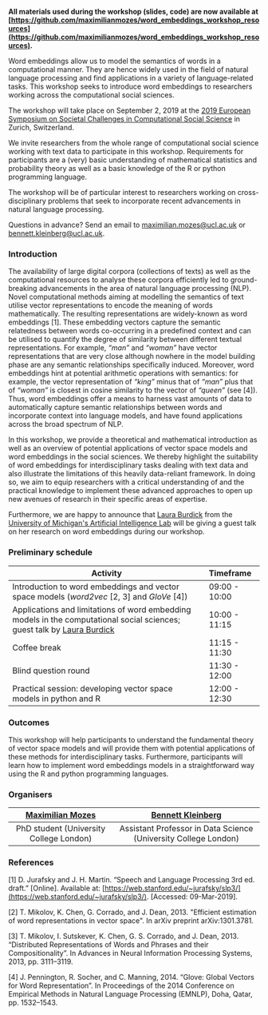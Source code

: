 **All materials used during the workshop (slides, code) are now available at [https://github.com/maximilianmozes/word_embeddings_workshop_resources](https://github.com/maximilianmozes/word_embeddings_workshop_resources).**

Word embeddings allow us to model the semantics of words in a computational manner. They are hence widely used in the field of natural language processing and find applications in a variety of language-related tasks. This workshop seeks to introduce word embeddings to researchers working across the computational social sciences. 

The workshop will take place on September 2, 2019 at the [2019 European Symposium on Societal Challenges in Computational Social Science](http://symposium.computationalsocialscience.eu/2019/) in Zurich, Switzerland. 

We invite researchers from the whole range of computational social science working with text data to participate in this workshop. Requirements for participants are a (very) basic understanding of mathematical statistics and probability theory as well as a basic knowledge of the R or python programming language.

The workshop will be of particular interest to researchers working on cross-disciplinary problems that seek to incorporate recent advancements in natural language processing.

Questions in advance? Send an email to [maximilian.mozes@ucl.ac.uk](mailto:maximilian.mozes@ucl.ac.uk) or [bennett.kleinberg@ucl.ac.uk](mailto:bennett.kleinberg@ucl.ac.uk).

### Introduction

The availability of large digital corpora (collections of texts) as well as the computational resources to analyse these corpora efficiently led to ground-breaking advancements in the area of natural language processing (NLP). Novel computational methods aiming at modelling the semantics of text utilise vector representations to encode the meaning of words mathematically. The resulting representations are widely-known as word embeddings [1]. These embedding vectors capture the semantic relatedness between words co-occurring in a predefined context and can be utilised to quantify the degree of similarity between different textual representations. For example, *“man”* and *“woman”* have vector representations that are very close although nowhere in the model building phase are any semantic relationships specifically induced. Moreover, word embeddings hint at potential arithmetic operations with semantics: for example, the vector representation of *“king”* minus that of *“man”* plus that of *“woman”* is closest in cosine similarity to the vector of *“queen”* (see [4]). Thus, word embeddings offer a means to harness vast amounts of data to automatically capture semantic relationships between words and incorporate context into language models, and have found applications across the broad spectrum of NLP.

In this workshop, we provide a theoretical and mathematical introduction as well as an overview of potential applications of vector space models and word embeddings in the social sciences. We thereby highlight the suitability of word embeddings for interdisciplinary tasks dealing with text data and also illustrate the limitations of this heavily data-reliant framework. In doing so, we aim to equip researchers with a critical understanding of and the practical knowledge to implement these advanced approaches to open up new avenues of research in their specific areas of expertise. 

Furthermore, we are happy to announce that [Laura Burdick](http://laura-burdick.github.io/) from the [University of Michigan's Artificial Intelligence Lab](https://ai.eecs.umich.edu) will be giving a guest talk on her research on word embeddings during our workshop.  

### Preliminary schedule

| Activity                                 | Timeframe     |
| ---------------------------------------- | :------------ |
| Introduction to word embeddings and vector space models (*word2vec* [2, 3] and *GloVe* [4]) | 09:00 - 10:00 |
| Applications and limitations of word embedding models in the computational social sciences; guest talk by [Laura Burdick](http://laura-burdick.github.io/) | 10:00 - 11:15 |
| Coffee break                             | 11:15 - 11:30 |
| Blind question round                     | 11:30 - 12:00 |
| Practical session: developing vector space models in python and R | 12:00 - 12:30 |

### Outcomes

This workshop will help participants to understand the fundamental theory of vector space models and will provide them with potential applications of these methods for interdisciplinary tasks. Furthermore, participants will learn how to implement word embeddings models in a straightforward way using the R and python programming languages.


### Organisers


|  [Maximilian Mozes](http://mmozes.net)  | [Bennett Kleinberg](https://bkleinberg.net) |
| :-------------------------------------: | :--------------------------------------: |
| PhD student (University College London) | Assistant Professor in Data Science (University College London) |

### References

[1] D. Jurafsky and J. H. Martin. “Speech and Language Processing 3rd ed. draft.” [Online]. Available at: [https://web.stanford.edu/~jurafsky/slp3/](https://web.stanford.edu/~jurafsky/slp3/). [Accessed: 09-Mar-2019].

[2] T. Mikolov, K. Chen, G. Corrado, and J. Dean, 2013. "Efficient estimation of word representations in vector space". In arXiv preprint arXiv:1301.3781.

[3] T. Mikolov, I. Sutskever, K. Chen, G. S. Corrado, and J. Dean, 2013. “Distributed Representations of Words and Phrases and their Compositionality”. In Advances in Neural Information Processing Systems, 2013, pp. 3111–3119.

[4] J. Pennington, R. Socher, and C. Manning, 2014. “Glove: Global Vectors for Word Representation”. In Proceedings of the 2014 Conference on Empirical Methods in Natural Language Processing (EMNLP), Doha, Qatar, pp. 1532–1543.

